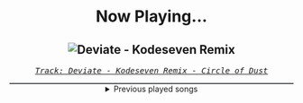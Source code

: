 <div align="center"> 
<h1>Now Playing...</h1>

![Deviate - Kodeseven Remix](https://i.scdn.co/image/ab67616d00001e026fdf67948c3795a75432b5bb)
--
_<samp><a href="https://open.spotify.com/track/2F9TBYzl83Oss7gyJdKa66">Track: Deviate - Kodeseven Remix - Circle of Dust</a></samp>_

<div style="border: 1px #4B5054 solid"></div>
<details>
  <summary>
    Previous played songs
  </summary>
  <table>
    <thead>
      <tr>
        <th>
          Artist
        </th>
        <th>
          Song
        </th>
        <th>
          Link
        </th>
      </tr>
    </thead>
    <tbody>
      <tr><td>Circle of Dust</td><td>Deviate - Kodeseven Remix</td><td><a href="https://open.spotify.com/track/2F9TBYzl83Oss7gyJdKa66">https://open.spotify.com/track/2F9TBYzl83Oss7gyJdKa66</a></td></tr><tr><td>Morgana</td><td>Agressionsblues</td><td><a href="https://open.spotify.com/track/5Ay5LJV3v3ATLYp30GaYJQ">https://open.spotify.com/track/5Ay5LJV3v3ATLYp30GaYJQ</a></td></tr><tr><td>Morgana</td><td>Agressionsblues</td><td><a href="https://open.spotify.com/track/5Ay5LJV3v3ATLYp30GaYJQ">https://open.spotify.com/track/5Ay5LJV3v3ATLYp30GaYJQ</a></td></tr><tr><td>Morgana</td><td>Agressionsblues</td><td><a href="https://open.spotify.com/track/5Ay5LJV3v3ATLYp30GaYJQ">https://open.spotify.com/track/5Ay5LJV3v3ATLYp30GaYJQ</a></td></tr><tr><td>Morgana</td><td>Agressionsblues</td><td><a href="https://open.spotify.com/track/5Ay5LJV3v3ATLYp30GaYJQ">https://open.spotify.com/track/5Ay5LJV3v3ATLYp30GaYJQ</a></td></tr><tr><td>Morgana</td><td>Agressionsblues</td><td><a href="https://open.spotify.com/track/5Ay5LJV3v3ATLYp30GaYJQ">https://open.spotify.com/track/5Ay5LJV3v3ATLYp30GaYJQ</a></td></tr><tr><td>DEATHPHONK</td><td>METAL BRAZILIAN PHONK</td><td><a href="https://open.spotify.com/track/4HN5D24toedkL5wuP7l8s0">https://open.spotify.com/track/4HN5D24toedkL5wuP7l8s0</a></td></tr><tr><td>DEATHPHONK</td><td>METAL BRAZILIAN PHONK</td><td><a href="https://open.spotify.com/track/4HN5D24toedkL5wuP7l8s0">https://open.spotify.com/track/4HN5D24toedkL5wuP7l8s0</a></td></tr><tr><td>DEATHPHONK</td><td>METAL BRAZILIAN PHONK</td><td><a href="https://open.spotify.com/track/4HN5D24toedkL5wuP7l8s0">https://open.spotify.com/track/4HN5D24toedkL5wuP7l8s0</a></td></tr><tr><td>DEATHPHONK</td><td>METAL BRAZILIAN PHONK</td><td><a href="https://open.spotify.com/track/4HN5D24toedkL5wuP7l8s0">https://open.spotify.com/track/4HN5D24toedkL5wuP7l8s0</a></td></tr><tr><td>DEATHPHONK</td><td>METAL BRAZILIAN PHONK</td><td><a href="https://open.spotify.com/track/4HN5D24toedkL5wuP7l8s0">https://open.spotify.com/track/4HN5D24toedkL5wuP7l8s0</a></td></tr><tr><td>DEATHPHONK</td><td>METAL BRAZILIAN PHONK</td><td><a href="https://open.spotify.com/track/4HN5D24toedkL5wuP7l8s0">https://open.spotify.com/track/4HN5D24toedkL5wuP7l8s0</a></td></tr><tr><td>DEATHPHONK</td><td>METAL BRAZILIAN PHONK</td><td><a href="https://open.spotify.com/track/4HN5D24toedkL5wuP7l8s0">https://open.spotify.com/track/4HN5D24toedkL5wuP7l8s0</a></td></tr><tr><td>Beatcore</td><td>World Away (feat. Ashley Apollodor)</td><td><a href="https://open.spotify.com/track/5Ck7SedVq9kqqLJhEnmpiR">https://open.spotify.com/track/5Ck7SedVq9kqqLJhEnmpiR</a></td></tr><tr><td>Fight The Fade</td><td>Matter Of Time - Live</td><td><a href="https://open.spotify.com/track/4pH7nsojTS0rhRoIaawnhu">https://open.spotify.com/track/4pH7nsojTS0rhRoIaawnhu</a></td></tr><tr><td>Mega Drive</td><td>Arc Ascension</td><td><a href="https://open.spotify.com/track/768VbqAmiDDD9OIXdLGbOJ">https://open.spotify.com/track/768VbqAmiDDD9OIXdLGbOJ</a></td></tr><tr><td>Celldweller</td><td>A Matter of Time - Inexedra Remix</td><td><a href="https://open.spotify.com/track/1vmkGzZOhw0fVlbFiXPFmx">https://open.spotify.com/track/1vmkGzZOhw0fVlbFiXPFmx</a></td></tr><tr><td>Celldweller</td><td>Soul Parasites - Soul Extract & Void Chapter Remix</td><td><a href="https://open.spotify.com/track/269ZAiDy8zkVzS5ZJjrjE3">https://open.spotify.com/track/269ZAiDy8zkVzS5ZJjrjE3</a></td></tr><tr><td>Celldweller</td><td>Soul Parasites - Soul Extract & Void Chapter Remix</td><td><a href="https://open.spotify.com/track/269ZAiDy8zkVzS5ZJjrjE3">https://open.spotify.com/track/269ZAiDy8zkVzS5ZJjrjE3</a></td></tr><tr><td>FreqGen</td><td>Future 1999</td><td><a href="https://open.spotify.com/track/2ZPMUiQ9sxqKRuT3czd17I">https://open.spotify.com/track/2ZPMUiQ9sxqKRuT3czd17I</a></td></tr>
    </tbody>
  </table>
</details>

</div>
